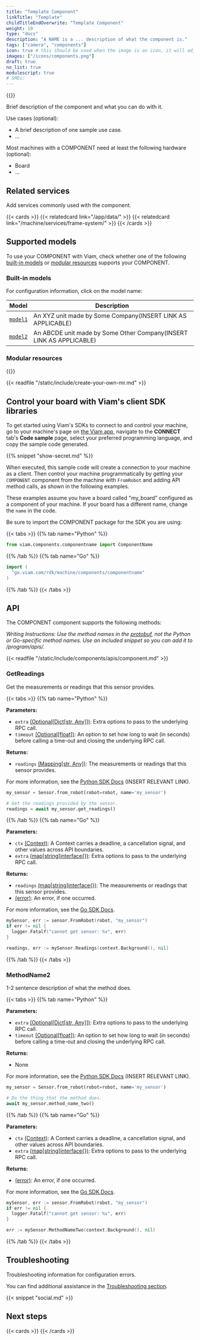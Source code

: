 ```yaml
---
title: "Template Component"
linkTitle: "Template"
childTitleEndOverwrite: "Template Component"
weight: 10
type: "docs"
description: "A NAME is a ... description of what the component is."
tags: ["camera", "components"]
icon: true # this should be used when the image is an icon, it will adjust the sizing and object-fit
images: ["/icons/components.png"]
draft: true
no_list: true
modulescript: true
# SMEs:
---
```


{{<imgproc src="/icons/components.png" resize="400x" declaredimensions=true alt="ALT" class="alignright">}}

Brief description of the component and what you can do with it.

Use cases (optional):

- A brief description of one sample use case.
- ...

Most machines with a COMPONENT need at least the following hardware (optional):

- Board
- ...

## Related services

Add services commonly used with the component.

{{< cards >}}
{{< relatedcard link="/app/data/" >}}
{{< relatedcard link="/machine/services/frame-system/" >}}
{{< /cards >}}

## Supported models

To use your COMPONENT with Viam, check whether one of the following [built-in models](#built-in-models) or [modular resources](#modular-resources) supports your COMPONENT.

### Built-in models

For configuration information, click on the model name:

<!-- prettier-ignore -->
| Model               | Description                                                         |
| ------------------- | ------------------------------------------------------------------- |
| [`model1`](model1/) | An XYZ unit made by Some Company(INSERT LINK AS APPLICABLE)         |
| [`model2`](model2/) | An ABCDE unit made by Some Other Company(INSERT LINK AS APPLICABLE) |

### Modular resources

{{<modular-resources api="rdk:component:component" type="component">}}

{{< readfile "/static/include/create-your-own-mr.md" >}}

## Control your board with Viam's client SDK libraries

To get started using Viam's SDKs to connect to and control your machine, go to your machine's page on [the Viam app](https://app.viam.com), navigate to the **CONNECT** tab's **Code sample** page, select your preferred programming language, and copy the sample code generated.

{{% snippet "show-secret.md" %}}

When executed, this sample code will create a connection to your machine as a client.
Then control your machine programmatically by getting your `COMPONENT` component from the machine with `FromRobot` and adding API method calls, as shown in the following examples.

These examples assume you have a board called "my_board" configured as a component of your machine.
If your board has a different name, change the `name` in the code.

Be sure to import the COMPONENT package for the SDK you are using:

{{< tabs >}}
{{% tab name="Python" %}}

```python
from viam.components.componentname import ComponentName
```

{{% /tab %}}
{{% tab name="Go" %}}

```go
import (
  "go.viam.com/rdk/machine/components/componentname"
)
```

{{% /tab %}}
{{< /tabs >}}

## API

The COMPONENT component supports the following methods:

_Writing Instructions: Use the method names in the [protobuf](https://github.com/viamrobotics/api/blob/main/component/board/v1/board_grpc.pb.go), not the Python or Go-specific method names._
_Use an included snippet so you can add it to <file>/program/apis/</file>._

{{< readfile "/static/include/components/apis/component.md" >}}

### GetReadings

Get the measurements or readings that this sensor provides.

{{< tabs >}}
{{% tab name="Python" %}}

**Parameters:**

- `extra` [(Optional\[Dict\[str, Any\]\])](https://docs.python.org/library/typing.html#typing.Optional): Extra options to pass to the underlying RPC call.
- `timeout` [(Optional\[float\])](https://docs.python.org/library/typing.html#typing.Optional): An option to set how long to wait (in seconds) before calling a time-out and closing the underlying RPC call.

**Returns:**

- `readings` [(Mapping\[str, Any\])](https://docs.python.org/3/library/typing.html#typing.Mapping): The measurements or readings that this sensor provides.

For more information, see the [Python SDK Docs](https://python.viam.dev/autoapi/viam/machine/components/sensor/index.html#viam.components.sensor.Sensor.get_readings) (INSERT RELEVANT LINK).

```python
my_sensor = Sensor.from_robot(robot=robot, name='my_sensor')

# Get the readings provided by the sensor.
readings = await my_sensor.get_readings()
```

{{% /tab %}}
{{% tab name="Go" %}}

**Parameters:**

- `ctx` [(Context)](https://pkg.go.dev/context): A Context carries a deadline, a cancellation signal, and other values across API boundaries.
- `extra` [(map\[string\]interface{})](https://go.dev/blog/maps): Extra options to pass to the underlying RPC call.

**Returns:**

- `readings` [(map\[string\]interface{})](https://go.dev/blog/maps): The measurements or readings that this sensor provides.
- [(error)](https://pkg.go.dev/builtin#error): An error, if one occurred.

For more information, see the [Go SDK Docs](https://pkg.go.dev/go.viam.com/rdk/machine/components/sensor#Sensor).

```go
mySensor, err := sensor.FromRobot(robot, "my_sensor")
if err != nil {
  logger.Fatalf("cannot get sensor: %v", err)
}

readings, err := mySensor.Readings(context.Background(), nil)
```

{{% /tab %}}
{{< /tabs >}}

### MethodName2

1-2 sentence description of what the method does.

{{< tabs >}}
{{% tab name="Python" %}}

**Parameters:**

- `extra` [(Optional\[Dict\[str, Any\]\])](https://docs.python.org/library/typing.html#typing.Optional): Extra options to pass to the underlying RPC call.
- `timeout` [(Optional\[float\])](https://docs.python.org/library/typing.html#typing.Optional): An option to set how long to wait (in seconds) before calling a time-out and closing the underlying RPC call.

**Returns:**

- None

For more information, see the [Python SDK Docs](https://python.viam.dev/autoapi/viam/machine/components/sensor/index.html#viam.components.sensor.Sensor.get_readings) (INSERT RELEVANT LINK).

```python
my_sensor = Sensor.from_robot(robot=robot, name='my_sensor')

# Do the thing that the method does.
await my_sensor.method_name_two()
```

{{% /tab %}}
{{% tab name="Go" %}}

**Parameters:**

- `ctx` [(Context)](https://pkg.go.dev/context): A Context carries a deadline, a cancellation signal, and other values across API boundaries.
- `extra` [(map\[string\]interface{})](https://go.dev/blog/maps): Extra options to pass to the underlying RPC call.

**Returns:**

- [(error)](https://pkg.go.dev/builtin#error): An error, if one occurred.

For more information, see the [Go SDK Docs](https://pkg.go.dev/go.viam.com/rdk/machine/components/sensor#Sensor).

```go
mySensor, err := sensor.FromRobot(robot, "my_sensor")
if err != nil {
  logger.Fatalf("cannot get sensor: %v", err)
}

err := mySensor.MethodNameTwo(context.Background(), nil)
```

{{% /tab %}}
{{< /tabs >}}

## Troubleshooting

Troubleshooting information for configuration errors.

You can find additional assistance in the [Troubleshooting section](/appendix/troubleshooting/).

{{< snippet "social.md" >}}

## Next steps

{{< cards >}}
{{< /cards >}}
